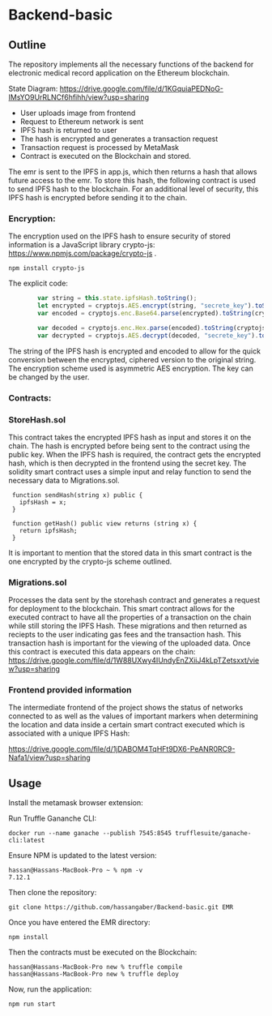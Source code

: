 # Backend-basic
## Outline
The repository implements all the necessary functions of the backend for electronic medical record application on the Ethereum blockchain.

State Diagram: https://drive.google.com/file/d/1KGquiaPEDNoG-IMsYO9UrRLNCf6hfihh/view?usp=sharing

* User uploads image from frontend
* Request to Ethereum network is sent
* IPFS hash is returned to user
* The hash is encrypted and generates a transaction request
* Transaction request is processed by MetaMask
* Contract is executed on the Blockchain and stored.

The emr is sent to the IPFS in app.js, which then returns a hash that allows future access to the emr. To store this hash, the following contract is used to send IPFS hash to the blockchain. For an additional level of security, this IPFS hash is encrypted before sending it to the chain.

### Encryption:

The encryption used on the IPFS hash to ensure security of stored information is a JavaScript library crypto-js: https://www.npmjs.com/package/crypto-js .

```
npm install crypto-js
```
The explicit code: 

```js
        var string = this.state.ipfsHash.toString();
        let encrypted = cryptojs.AES.encrypt(string, "secrete_key").toString()
        var encoded = cryptojs.enc.Base64.parse(encrypted).toString(cryptojs.enc.Hex);

        var decoded = cryptojs.enc.Hex.parse(encoded).toString(cryptojs.enc.Base64);
        var decrypted = cryptojs.AES.decrypt(decoded, "secrete_key").toString(cryptojs.enc.Utf8);
```

The string of the IPFS hash is encrypted and encoded to allow for the quick conversion between the encrypted, ciphered version to the original string. The encryption scheme used is asymmetric AES encryption. The key can be changed by the user. 

### Contracts:

### StoreHash.sol
This contract takes the encrypted IPFS hash as input and stores it on the chain. The hash is encrypted before being sent to the contract using the public key. When the IPFS hash is required, the contract gets the encrypted hash, which is then decrypted in the frontend using the secret key. The solidity smart contract uses a simple input and relay function to send the necessary data to Migrations.sol. 
```sol
 function sendHash(string x) public {
   ipfsHash = x;
 }

 function getHash() public view returns (string x) {
   return ipfsHash;
 }
 ```
It is important to mention that the stored data in this smart contract is the one encrypted by the crypto-js scheme outlined.
### Migrations.sol
Processes the data sent by the storehash contract and generates a request for deployment to the blockchain. This smart contract allows for the executed contract to have all the properties of a transaction on the chain while still storing the IPFS Hash. These migrations and then returned as reciepts to the user indicating gas fees and the transaction hash. This transaction hash is important for the viewing of the uploaded data. Once this contract is executed this data appears on the chain:
https://drive.google.com/file/d/1W88UXwy4IUndyEnZXiiJ4kLpTZetsxxt/view?usp=sharing

### Frontend provided information

The intermediate frontend of the project shows the status of networks connected to as well as the values of important markers when determining the location and data inside a certain smart contract executed which is associated with a unique IPFS Hash:

https://drive.google.com/file/d/1jDABOM4TqHFt9DX6-PeANR0RC9-Nafa1/view?usp=sharing
  
## Usage
Install the metamask browser extension:

Run Truffle Gananche CLI:
```
docker run --name ganache --publish 7545:8545 trufflesuite/ganache-cli:latest
```

Ensure NPM is updated to the latest version:

```
hassan@Hassans-MacBook-Pro ~ % npm -v
7.12.1
```

Then clone the repository:
```
git clone https://github.com/hassangaber/Backend-basic.git EMR
```
Once you have entered the EMR directory:
```
npm install
```
Then the contracts must be executed on the Blockchain:
```
hassan@Hassans-MacBook-Pro new % truffle compile
hassan@Hassans-MacBook-Pro new % truffle deploy
```
Now, run the application:
```
npm run start
```